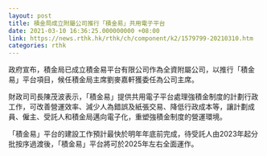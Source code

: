 ```yaml
---
layout: post
title: 積金局成立附屬公司推行「積金易」共用電子平台
date: 2021-03-10 16:36:25.000000000 +08:00
link: https://news.rthk.hk/rthk/ch/component/k2/1579799-20210310.htm
categories: rthk
---
```


政府宣布，積金局已成立積金易平台有限公司作為全資附屬公司，以推行「積金易」平台項目，候任積金局主席劉麥嘉軒獲委任為公司主席。

財政司司長陳茂波表示，「積金易」提供共用電子平台處理強積金制度的計劃行政工作，可改善營運效率、減少人為錯誤及紙張交易、降低行政成本等，讓計劃成員、僱主、受託人和積金局邁向電子化，重塑強積金制度的營運環境。

「積金易」平台的建設工作預計最快於明年年底前完成，待受託人由2023年起分批按序過渡後，「積金易」平台將可於2025年左右全面運作。
